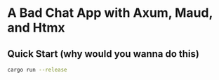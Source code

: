 # A Bad Chat App with Axum, Maud, and Htmx

## Quick Start (why would you wanna do this)
```sh
cargo run --release
```
